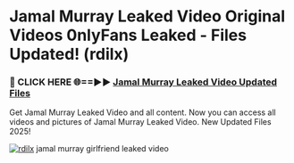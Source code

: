 # Jamal Murray Leaked Video Original Videos 0nlyFans Leaked - Files Updated! (rdilx)

<h3>🔴 CLICK HERE 🌐==►► <a href="https://tinyurl.com/2jnfzry5" rel="nofollow">Jamal Murray Leaked Video Updated Files</a></h3>

Get Jamal Murray Leaked Video and all content. Now you can access all videos and pictures of Jamal Murray Leaked Video. New Updated Files 2025!

[![rdilx](https://i.imgur.com/GyGTBgg.gif)](https://tinyurl.com/2jnfzry5)
jamal murray girlfriend leaked video